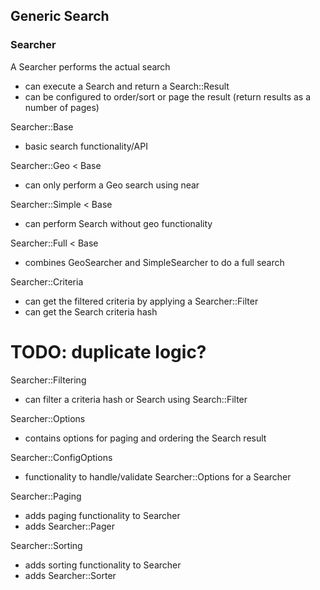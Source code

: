 ## Generic Search

### Searcher

A Searcher performs the actual search
  - can execute a Search and return a Search::Result
  - can be configured to order/sort or page the result (return results as a number of pages)

Searcher::Base
  - basic search functionality/API

Searcher::Geo < Base
  - can only perform a Geo search using near

Searcher::Simple < Base
  - can perform Search without geo functionality

Searcher::Full < Base
  - combines GeoSearcher and SimpleSearcher to do a full search

Searcher::Criteria
  - can get the filtered criteria by applying a Searcher::Filter
  - can get the Search criteria hash

# TODO: duplicate logic? 
Searcher::Filtering
  - can filter a criteria hash or Search using Search::Filter

Searcher::Options
  - contains options for paging and ordering the Search result

Searcher::ConfigOptions
  - functionality to handle/validate Searcher::Options for a Searcher

Searcher::Paging
  - adds paging functionality to Searcher
  - adds Searcher::Pager

Searcher::Sorting
  - adds sorting functionality to Searcher
  - adds Searcher::Sorter










